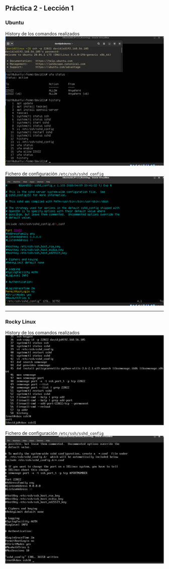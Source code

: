 ## Práctica 2 - Lección 1

### Ubuntu

History de los comandos realizados
![History de los comandos realizados](capturas/p2-l1-ubuntu-history.png)

Fichero de configuración ```/etc/ssh/sshd_config```
![Fichero de configuración /etc/ssh/sshd_config](capturas/p2-l1-ubuntu-sshd_config.png)

---

### Rocky Linux

History de los comandos realizados
![History de los comandos realizados](capturas/p2-l1-rocky-history.png)

Fichero de configuración ```/etc/ssh/sshd_config```
![Fichero de configuración /etc/ssh/sshd_config](capturas/p2-l1-rocky-sshd_config.png)
